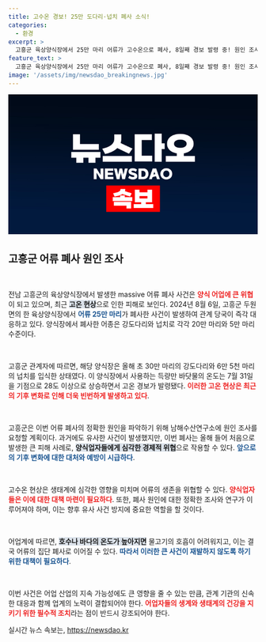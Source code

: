 ```yaml
---
title: 고수온 경보! 25만 도다리·넙치 폐사 소식!
categories:
  - 환경
excerpt: >
  고흥군 육상양식장에서 25만 마리 어류가 고수온으로 폐사, 8일째 경보 발령 중! 원인 조사에 나선 관계자들, 이례적인 사건의 뒤편을 클릭해 확인하세요!
feature_text: >
  고흥군 육상양식장에서 25만 마리 어류가 고수온으로 폐사, 8일째 경보 발령 중! 원인 조사에 나선 관계자들, 이례적인 사건의 뒤편을 클릭해 확인하세요!
image: '/assets/img/newsdao_breakingnews.jpg'
---
```


<p><img src="/assets/img/newsdao_breakingnews.jpg" alt="koreaapp 속보" /></p>

<h2 data-ke-size="size26">고흥군 어류 폐사 원인 조사</h2>

<p data-ke-size="size16">&nbsp;</p>

<p>전남 고흥군의 육상양식장에서 발생한 massive 어류 폐사 사건은 <b><span style="color: #ee2323;">양식 어업에 큰 위협</span></b>이 되고 있으며, 최근 <b><span style="background-color: #21538527;">고온 현상</span></b>으로 인한 피해로 보인다. 2024년 8월 6일, 고흥군 두원면의 한 육상양식장에서 <b><span style="color: #1a5490;">어류 25만 마리</span></b>가 폐사한 사건이 발생하여 관계 당국이 즉각 대응하고 있다. 양식장에서 폐사한 어종은 강도다리와 넙치로 각각 20만 마리와 5만 마리 수준이다.</p>

<p data-ke-size="size16">&nbsp;</p>

<p>고흥군 관계자에 따르면, 해당 양식장은 올해 초 30만 마리의 강도다리와 6만 5천 마리의 넙치를 입식한 상태였다. 이 양식장에서 사용하는 득량만 바닷물의 온도는 7월 31일을 기점으로 28도 이상으로 상승하면서 고온 경보가 발령됐다. <b><span style="color: #ee2323;">이러한 고온 현상은 최근의 기후 변화로 인해 더욱 빈번하게 발생하고 있다</span></b>.</p>

<p data-ke-size="size16">&nbsp;</p>

<p>고흥군은 이번 어류 폐사의 정확한 원인을 파악하기 위해 남해수산연구소에 원인 조사를 요청할 계획이다. 과거에도 유사한 사건이 발생했지만, 이번 폐사는 올해 들어 처음으로 발생한 큰 피해 사례로, <b><span style="background-color: #21538527;">양식업자들에게 심각한 경제적 위협</span></b>으로 작용할 수 있다. <b><span style="color: #1a5490;">앞으로의 기후 변화에 대한 대처와 예방이 시급하다</span></b>.</p>

<p data-ke-size="size16">&nbsp;</p>

<p>고수온 현상은 생태계에 심각한 영향을 미치며 어류의 생존을 위협할 수 있다. <b><span style="color: #ee2323;">양식업자들은 이에 대한 대책 마련이 필요하다</span></b>. 또한, 폐사 원인에 대한 정확한 조사와 연구가 이루어져야 하며, 이는 향후 유사 사건 방지에 중요한 역할을 할 것이다.</p>

<p data-ke-size="size16">&nbsp;</p>

<p>어업계에 따르면, <b><span style="background-color: #21538527;">호수나 바다의 온도가 높아지면</span></b> 물고기의 호흡이 어려워지고, 이는 결국 어류의 집단 폐사로 이어질 수 있다. <b><span style="color: #1a5490;">따라서 이러한 큰 사건이 재발하지 않도록 하기 위한 대책이 필요하다</span></b>.</p>

<p data-ke-size="size16">&nbsp;</p>

<p>이번 사건은 어업 산업의 지속 가능성에도 큰 영향을 줄 수 있는 만큼, 관계 기관의 신속한 대응과 함께 업계의 노력이 결합되어야 한다. <b><span style="color: #ee2323;">어업자들의 생계와 생태계의 건강을 지키기 위한 필수적 조치</span></b>라는 점이 반드시 강조되어야 한다.</p>
실시간 뉴스 속보는, <a href="https://newsdao.kr" rel="dofollow">https://newsdao.kr</a>


